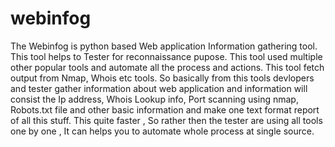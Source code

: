 # webinfog
The Webinfog is python based Web application Information 
gathering tool. This tool helps to Tester for reconnaissance
pupose. This tool used multiple other popular tools and automate 
all the process and actions. This tool fetch output from Nmap, 
Whois etc tools. So basically from this tools devlopers and tester 
gather information about web application and information will 
consist the Ip address, Whois Lookup info, Port scanning using 
nmap, Robots.txt file and other basic information and make one 
text format report of all this stuff. This quite faster , So rather 
then the tester are using all tools one by one , It can helps you to 
automate whole process at single source.
